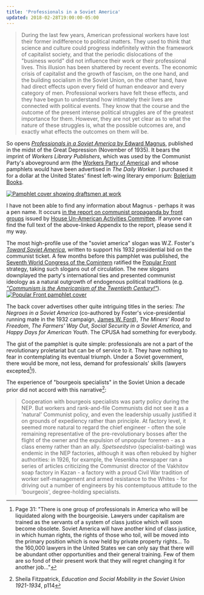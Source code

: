 ```yaml
---
title: 'Professionals in a Soviet America'
updated: 2018-02-28T19:00:00-05:00
---
```


> During the last few years, American professional workers have lost their former indifference to political matters. They used to think that science and culture could progress indefinitely within the framework of capitalist society, and that the periodic dislocations of the "business world" did not influence their work or their professional lives. This illusion has been shattered by recent events. The economic crisis of capitalist and the growth of fascism, on the one hand, and the building socialism in the Soviet Union, on the other hand, have had direct effects upon every field of human endeavor and every category of men. Professional workers have felt these effects, and they have begun to understand how intimately their lives are connected with political events. They know that the course and the outcome of the present intense political struggles are of the greatest importance for them. However, they are not yet clear as to what the nature of these struggles is, what the possible outcomes are, and exactly what effects the outcomes on them will be.

So opens [_Professionals in a Soviet America_ by Edward Magnus](https://s3.amazonaws.com/machineryquestion/texts/prof_soviet_america.pdf), published in the midst of the Great Depression (November of 1935). It bears the imprint of _Workers Library Publishers_, which was used by the Communist Party's aboveground arm (the [Workers Party of America](https://en.wikipedia.org/wiki/Workers_Party_of_America)) and whose pamphlets would have been advertised in _The Daily Worker_. I purchased it for a dollar at the United States' finest left-wing literary emporium: [Bolerium Books](https://www.bolerium.com).

[![Pamphlet cover showing draftsmen at work](https://s3.amazonaws.com/machineryquestion/texts/prof_soviet_america_cover.jpg)](https://s3.amazonaws.com/machineryquestion/texts/prof_soviet_america_cover.jpg)

I have not been able to find any information about Magnus - perhaps it was a pen name. It occurs [in the report on communist propaganda by front groups](https://books.google.com/books?id=i15bAAAAcAAJ&dq=%22edward+magnus%22&focus=searchwithinvolume) issued by [House Un-American Activities Committee](https://en.wikipedia.org/wiki/House_Un-American_Activities_Committee). If anyone can find the full text of the above-linked Appendix to the report, please send it my way.

The most high-profile use of the "soviet america" slogan was W.Z. Foster's [_Toward Soviet America_](https://www.marxists.org/archive/foster/1932/toward/index.htm), written to support his 1932 presidential bid on the communist ticket. A few months before this pamphlet was published, the [Seventh World Congress of the Comintern](https://en.wikipedia.org/wiki/Seventh_World_Congress_of_the_Comintern) ratified the [Popular Front](https://en.wikipedia.org/wiki/Popular_front) strategy, taking such slogans out of circulation. The new slogans downplayed the party's international ties and presented communist ideology as a natural outgrowth of endogenous political traditions (e.g. [_"Communism is the Americanism of the Twentieth Century!"_](https://en.wikipedia.org/wiki/Earl_Browder#/media/File:37-howard-this4thofjuly.jpg)).
[![Popular Front pamphlet cover](https://upload.wikimedia.org/wikipedia/en/3/3c/37-howard-this4thofjuly.jpg)](https://en.wikipedia.org/wiki/Popular_front#The_Comintern's_Popular_Front_policy_1934%E2%80%9339)

The back cover advertises other quite intriguing titles in the series: _The Negroes in a Soviet America_ (co-authored by Foster's vice-presidential running mate in the 1932 campaign, [James W. Ford](https://en.wikipedia.org/wiki/James_W._Ford)), _The Miners' Road to Freedom_, _The Farmers' Way Out_, _Social Security in a Soviet America_, and _Happy Days for American Youth_. The CPUSA had something for everybody.

The gist of the pamphlet is quite simple: professionals are not a part of the revolutionary proletariat but can be of service to it. They have nothing to fear in contemplating its eventual triumph. Under a Soviet government, there would be more, not less, demand for professionals' skills (lawyers excepted[^lawyers]!).

The experience of "bourgeois specialists" in the Soviet Union a decade prior did not accord with this narrative[^spetseedstvo]:

> Cooperation with bourgeois specialists was party policy during the NEP. But workers and rank-and-file Communists did not see it as a 'natural' Communist policy, and even the leadership usually justified it on grounds of expediency rather than principle. At factory level, it seemed more natural to regard the chief engineer - often the sole remaining representative of the pre-revolutionary bosses after the flight of the owner and the expulsion of unpopular foremen - as a class enemy rather than an ally. *_Spetseedstvo_* (specialist-baiting) was endemic in the NEP factories, although it was often rebuked by higher authorities: in 1926, for example, the Vesenkha newspaper ran a series of articles criticizing the Communist director of the Vakhitov soap factory in Kazan - a factory with a proud Civil War tradition of worker self-management and armed resistance to the Whites - for driving out a number of engineers by his contemptuous attitude to the 'bourgeois', degree-holding specialists.

[^spetseedstvo]: Sheila Fitzpatrick, _Education and Social Mobility in the Soviet Union 1921-1934_, p114

[^lawyers]: Page 31: "There is one group of professionals in America who will be liquidated along with the bourgeoisie. Lawyers under capitalism are trained as the servants of a system of class justice which will soon become obsolete. Soviet America will have another kind of class justice, in which human rights, the rights of those who toil, will be moved into the primary position which is now held by private property rights... To the 160,000 lawyers in the United States we can only say that there will be abundant other opportunities and their general training. Few of them are so fond of their present work that they will regret changing it for another job..."
